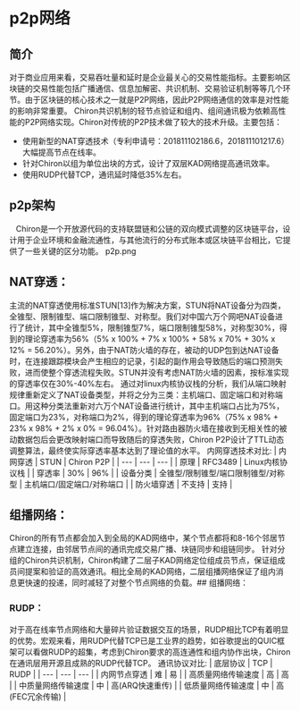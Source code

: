 # p2p网络

## 简介
  对于商业应用来看，交易吞吐量和延时是企业最关心的交易性能指标。主要影响区块链的交易性能包括广播通信、信息加解密、共识机制、交易验证机制等等几个环节。由于区块链的核心技术之一就是P2P网络，因此P2P网络通信的效率是对性能的影响非常重要。
  Chiron共识机制的轻节点验证和组内、组间通讯极为依赖高性能的P2P网络实现。Chiron对传统的P2P技术做了较大的技术升级。主要包括：
  - 使用新型的NAT穿透技术（专利申请号：201811102186.6，201811101217.6）大幅提高节点在线率。
  - 针对Chiron以组为单位出块的方式，设计了双层KAD网络提高通讯效率。
  - 使用RUDP代替TCP，通讯延时降低35%左右。

## p2p架构
   Chiron是一个开放源代码的支持联盟链和公链的双向模式调整的区块链平台，设计用于企业环境和金融流通性，与其他流行的分布式账本或区块链平台相比，它提供了一些关键的区分功能。
   p2p.png

## NAT穿透：

   主流的NAT穿透使用标准STUN[13]作为解决方案，STUN将NAT设备分为四类，全锥型、限制锥型、端口限制锥型、对称型。我们对中国六万个网吧NAT设备进行了统计，其中全锥型5%，限制锥型7%，端口限制锥型58%，对称型30%，得到的理论穿透率为56%（5% x 100% + 7% x 100% + 58% x 70% + 30% x 12% = 56.20%）。另外，由于NAT防火墙的存在，被动的UDP包到达NAT设备时，在连接跟踪模块会产生相应的记录，引起的副作用会导致随后的端口预测失败，进而使整个穿透流程失败。STUN并没有考虑NAT防火墙的因素，按标准实现的穿透率仅在30%-40%左右。
   通过对linux内核协议栈的分析，我们从端口映射规律重新定义了NAT设备类型，并将之分为三类：主机端口、固定端口和对称端口。用这种分类法重新对六万个NAT设备进行统计，其中主机端口占比为75%，固定端口为23%，对称端口为2%，得到的理论穿透率为96%（75% x 98% + 23% x 98% + 2% x 0% = 96.04%）。针对路由器防火墙在接收到无相关性的被动数据包后会更改映射端口而导致随后的穿透失败，Chiron P2P设计了TTL动态调整算法，最终使实际穿透率基本达到了理论值的水平。
   内网穿透技术对比:
   | 内网穿透 | STUN | Chiron P2P |
   | --- | --- | --- |
   | 原理 | RFC3489 | Linux内核协议栈 |
   | 穿透率 | 30% | 96% |
   | 设备分类 | 全锥型/限制锥型/端口限制锥型/对称型 | 主机端口/固定端口/对称端口 |
   | 防火墙穿透 | 不支持 | 支持 |
  
## 组播网络：
   Chiron的所有节点都会加入到全局的KAD网络中，某个节点都将和8-16个邻居节点建立连接，由邻居节点间的通讯完成交易广播、块链同步和组链同步。
   针对分组的Chiron共识机制，Chiron构建了二层子KAD网络定位组成员节点，保证组成员间提案和验证的高效通讯。相比全局的KAD网络，二层组播网络保证了组内消息更快速的投递，同时减轻了对整个节点网络的负载。## 组播网络：

### RUDP：

   对于高在线率节点网络和大量碎片验证数据交互的场景，RUDP相比TCP有着明显的优势。宏观来看，用RUDP代替TCP已是工业界的趋势，如谷歌提出的QUIC框架可以看做RUDP的超集，考虑到Chiron要求的高连通性和组内协作出块，Chiron在通讯层用开源且成熟的RUDP代替TCP。
   通讯协议对比:
   | 底层协议 | TCP | RUDP |
   | --- | --- | --- |
   | 内网节点穿透 | 难 | 易 |
   | 高质量网络传输速度 | 高 | 高 |
   | 中质量网络传输速度 | 中 | 高(ARQ快速重传) |
   | 低质量网络传输速度 | 中 | 高(FEC冗余传输) |